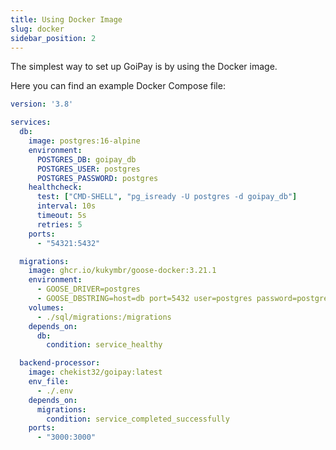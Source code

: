 ```yaml
---
title: Using Docker Image
slug: docker
sidebar_position: 2
---
```


The simplest way to set up GoiPay is by using the Docker image.

Here you can find an example Docker Compose file:
```yaml title="docker-compose.yml"
version: '3.8'

services:
  db:
    image: postgres:16-alpine
    environment:
      POSTGRES_DB: goipay_db
      POSTGRES_USER: postgres
      POSTGRES_PASSWORD: postgres
    healthcheck:
      test: ["CMD-SHELL", "pg_isready -U postgres -d goipay_db"]
      interval: 10s
      timeout: 5s
      retries: 5
    ports:
      - "54321:5432"

  migrations:
    image: ghcr.io/kukymbr/goose-docker:3.21.1
    environment:
      - GOOSE_DRIVER=postgres
      - GOOSE_DBSTRING=host=db port=5432 user=postgres password=postgres dbname=goipay_db
    volumes:
      - ./sql/migrations:/migrations
    depends_on:
      db:
        condition: service_healthy

  backend-processor:
    image: chekist32/goipay:latest
    env_file:
      - ./.env
    depends_on:
      migrations:
        condition: service_completed_successfully
    ports:
      - "3000:3000"
```
